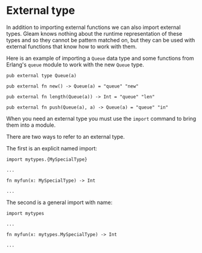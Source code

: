 # External type

In addition to importing external functions we can also import external types.
Gleam knows nothing about the runtime representation of these types and so
they cannot be pattern matched on, but they can be used with external
functions that know how to work with them.

Here is an example of importing a `Queue` data type and some functions from
Erlang's `queue` module to work with the new `Queue` type.

```rust,noplaypen
pub external type Queue(a)

pub external fn new() -> Queue(a) = "queue" "new"

pub external fn length(Queue(a)) -> Int = "queue" "len"

pub external fn push(Queue(a), a) -> Queue(a) = "queue" "in"
```

When you need an external type you must use the `import` command to bring them into a module.

There are two ways to refer to an external type.

The first is an explicit named import:

```rust,noplaypen
import mytypes.{MySpecialType}

...

fn myfun(x: MySpecialType) -> Int

...
```

The second is a general import with name:

```rust,noplaypen
import mytypes

...

fn myfun(x: mytypes.MySpecialType) -> Int

...
```
